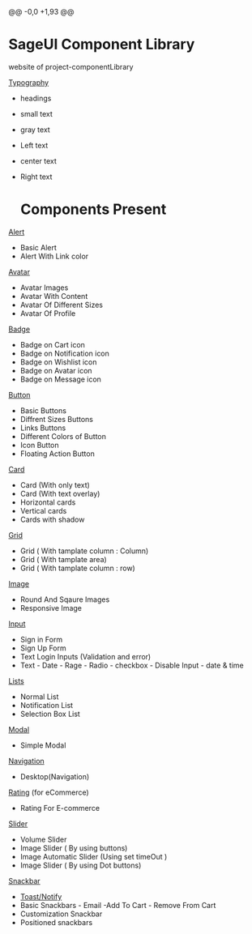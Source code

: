 @@ -0,0 +1,93 @@
 # SageUI Component Library

website of  project-componentLibrary

[Typography](https://sage-ui.netlify.app/text%20utilities/text) 

* headings
* small text
* gray text
* Left text
* center text
* Right text

  # Components Present

[Alert](https://sage-ui.netlify.app/alert/alert.html)  
  * Basic Alert
  * Alert With Link color
  
[Avatar](https://sage-ui.netlify.app/avatar/avatar.html)  
* Avatar Images
* Avatar With Content
* Avatar Of Different Sizes
* Avatar Of Profile


[Badge](https://sage-ui.netlify.app/badge/badge.html) 

* Badge on Cart icon
* Badge on Notification icon
* Badge on Wishlist icon
* Badge on Avatar icon
* Badge on Message icon


[Button](https://sage-ui.netlify.app/button/button.html)  
* Basic Buttons
* Diffrent Sizes Buttons
* Links Buttons
* Different Colors of Button
* Icon Button
* Floating Action Button 


[Card](https://sage-ui.netlify.app/card/card.html) 
* Card (With only text)
* Card (With text overlay)
* Horizontal cards
* Vertical cards
* Cards with shadow

[Grid](https://sage-ui.netlify.app/simplified%20grid/simplified) 
* Grid ( With tamplate column : Column)
* Grid ( With tamplate area)
* Grid ( With tamplate column : row)

[Image](https://sage-ui.netlify.app/image/image.html) 
* Round And Sqaure Images
* Responsive Image

[Input](https://sage-ui.netlify.app/input/input.html) 
* Sign in Form 
* Sign Up Form
* Text Login  Inputs (Validation and error)
* Text - Date - Rage - Radio - checkbox - Disable Input - date & time

[Lists](https://sage-ui.netlify.app/list.html) 
* Normal List
* Notification List
* Selection Box  List

[Modal](https://sage-ui.netlify.app/modal/modal.html) 
* Simple Modal

[Navigation](https://sage-ui.netlify.app/navigation/navigation.html) 
* Desktop(Navigation)

[Rating](https://sage-ui.netlify.app/rating/rating.html)   (for eCommerce)
* Rating For E-commerce


[Slider](https://sage-ui.netlify.app/slider/slider.html) 
* Volume Slider
* Image Slider  ( By using buttons)
* Image  Automatic Slider (Using set timeOut )
* Image Slider  ( By using Dot buttons)


[Snackbar](https://sage-ui.netlify.app/snackbar.html)
* [Toast/Notify](https://sage-ui.netlify.app/snackbar/snackbar.html) 
* Basic Snackbars - Email -Add To Cart - Remove From Cart
* Customization Snackbar 
* Positioned snackbars